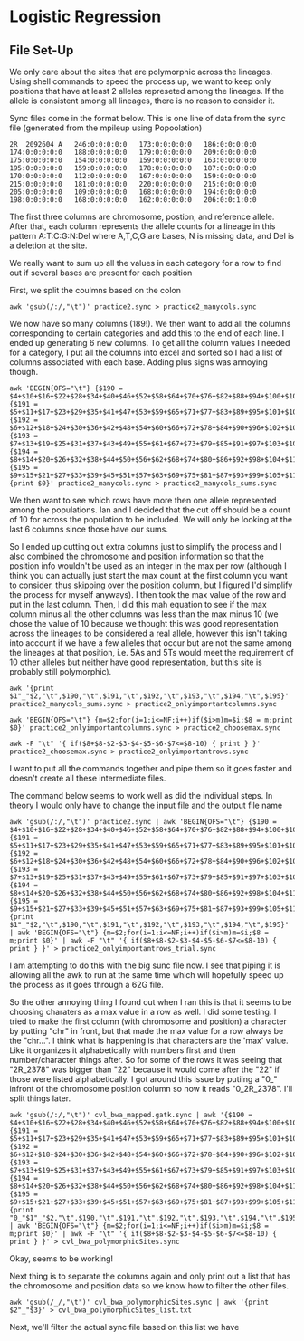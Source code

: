 # Logistic Regression
## File Set-Up
We only care about the sites that are polymorphic across the lineages. Using shell commands to speed the process up, we want to keep only positions that have at least 2 alleles represeted among the lineages. If the allele is consistent among all lineages, there is no reason to consider it. 

Sync files come in the format below. This is one line of data from the sync file (generated from the mpileup using Popoolation)
```
2R	2092604	A	246:0:0:0:0:0	173:0:0:0:0:0	186:0:0:0:0:0	174:0:0:0:0:0	188:0:0:0:0:0	179:0:0:0:0:0	209:0:0:0:0:0	175:0:0:0:0:0	154:0:0:0:0:0	159:0:0:0:0:0	163:0:0:0:0:0	195:0:0:0:0:0	159:0:0:0:0:0	178:0:0:0:0:0	187:0:0:0:0:0	170:0:0:0:0:0	112:0:0:0:0:0	167:0:0:0:0:0	159:0:0:0:0:0	215:0:0:0:0:0	181:0:0:0:0:0	220:0:0:0:0:0	215:0:0:0:0:0	205:0:0:0:0:0	109:0:0:0:0:0	168:0:0:0:0:0	194:0:0:0:0:0	198:0:0:0:0:0	168:0:0:0:0:0	162:0:0:0:0:0	206:0:0:1:0:0
```
The first three columns are chromosome, postion, and reference allele. After that, each column represents the allele counts for a lineage in this pattern A:T:C:G:N:Del where A,T,C,G are bases, N is missing data, and Del is a deletion at the site. 

We really want to sum up all the values in each category for a row to find out if several bases are present for each position

First, we split the coulmns based on the colon
```
awk 'gsub(/:/,"\t")' practice2.sync > practice2_manycols.sync
```
We now have so many columns (189!). We then want to add all the columns corresponding to certain categories and add this to the end of each line. I ended up generating 6 new columns. To get all the column values I needed for a category, I put all the columns into excel and sorted so I had a list of columns associated with each base. Adding plus signs was annoying though.
```
awk 'BEGIN{OFS="\t"} {$190 = $4+$10+$16+$22+$28+$34+$40+$46+$52+$58+$64+$70+$76+$82+$88+$94+$100+$106+$112+$118+$124+$130+$136+$142+$148+$154+$160+$166+$172+$178+$184;} {$191 = $5+$11+$17+$23+$29+$35+$41+$47+$53+$59+$65+$71+$77+$83+$89+$95+$101+$107+$113+$119+$125+$131+$137+$143+$149+$155+$161+$167+$173+$179+$185;} {$192 = $6+$12+$18+$24+$30+$36+$42+$48+$54+$60+$66+$72+$78+$84+$90+$96+$102+$108+$114+$120+$126+$132+$138+$144+$150+$156+$162+$168+$174+$180+$186;} {$193 = $7+$13+$19+$25+$31+$37+$43+$49+$55+$61+$67+$73+$79+$85+$91+$97+$103+$109+$115+$121+$127+$133+$139+$145+$151+$157+$163+$169+$175+$181+$187;} {$194 = $8+$14+$20+$26+$32+$38+$44+$50+$56+$62+$68+$74+$80+$86+$92+$98+$104+$110+$116+$122+$128+$134+$140+$146+$152+$158+$164+$170+$176+$182+$188;} {$195 = $9+$15+$21+$27+$33+$39+$45+$51+$57+$63+$69+$75+$81+$87+$93+$99+$105+$111+$117+$123+$129+$135+$141+$147+$153+$159+$165+$171+$177+$183+$189;}{print $0}' practice2_manycols.sync > practice2_manycols_sums.sync
```

We then want to see which rows have more then one allele represented among the populations. Ian and I decided that the cut off should be a count of 10 for across the population to be included. We will only be looking at the last 6 columns since those have our sums. 

So I ended up cutting out extra columns just to simplify the process and I also combined the chromosome and position information so that the position info wouldn't be used as an integer in the max per row (although I think you can actually just start the max count at the first column you want to consider, thus skipping over the position column, but I figured I'd simplify the process for myself anyways). I then took the max value of the row and put in the last column. Then, I did this mah equation to see if the max column minus all the other columns was less than the max minus 10 (we chose the value of 10 because we thought this was good representation across the lineages to be considered a real allele, however this isn't taking into account if we have a few alleles that occur but are not the same among the lineages at that position, i.e. 5As and 5Ts would meet the requirement of 10 other alleles but neither have good representation, but this site is probably still polymorphic).

```
awk '{print $1"_"$2,"\t",$190,"\t",$191,"\t",$192,"\t",$193,"\t",$194,"\t",$195}' practice2_manycols_sums.sync > practice2_onlyimportantcolumns.sync

awk 'BEGIN{OFS="\t"} {m=$2;for(i=1;i<=NF;i++)if($i>m)m=$i;$8 = m;print $0}' practice2_onlyimportantcolumns.sync > practice2_choosemax.sync

awk -F "\t" '{ if($8+$8-$2-$3-$4-$5-$6-$7<=$8-10) { print } }' practice2_choosemax.sync > practice2_onlyimportantrows.sync
```

I want to put all the commands together and pipe them so it goes faster and doesn't create all these intermediate files.

The command below seems to work well as did the individual steps. In theory I would only have to change the input file and the output file name

```
awk 'gsub(/:/,"\t")' practice2.sync | awk 'BEGIN{OFS="\t"} {$190 = $4+$10+$16+$22+$28+$34+$40+$46+$52+$58+$64+$70+$76+$82+$88+$94+$100+$106+$112+$118+$124+$130+$136+$142+$148+$154+$160+$166+$172+$178+$184;} {$191 = $5+$11+$17+$23+$29+$35+$41+$47+$53+$59+$65+$71+$77+$83+$89+$95+$101+$107+$113+$119+$125+$131+$137+$143+$149+$155+$161+$167+$173+$179+$185;} {$192 = $6+$12+$18+$24+$30+$36+$42+$48+$54+$60+$66+$72+$78+$84+$90+$96+$102+$108+$114+$120+$126+$132+$138+$144+$150+$156+$162+$168+$174+$180+$186;} {$193 = $7+$13+$19+$25+$31+$37+$43+$49+$55+$61+$67+$73+$79+$85+$91+$97+$103+$109+$115+$121+$127+$133+$139+$145+$151+$157+$163+$169+$175+$181+$187;} {$194 = $8+$14+$20+$26+$32+$38+$44+$50+$56+$62+$68+$74+$80+$86+$92+$98+$104+$110+$116+$122+$128+$134+$140+$146+$152+$158+$164+$170+$176+$182+$188;} {$195 = $9+$15+$21+$27+$33+$39+$45+$51+$57+$63+$69+$75+$81+$87+$93+$99+$105+$111+$117+$123+$129+$135+$141+$147+$153+$159+$165+$171+$177+$183+$189;}{print $1"_"$2,"\t",$190,"\t",$191,"\t",$192,"\t",$193,"\t",$194,"\t",$195}' | awk 'BEGIN{OFS="\t"} {m=$2;for(i=1;i<=NF;i++)if($i>m)m=$i;$8 = m;print $0}' | awk -F "\t" '{ if($8+$8-$2-$3-$4-$5-$6-$7<=$8-10) { print } }' > practice2_onlyimportantrows_trial.sync
```

I am attempting to do this with the big sunc file now. I see that piping it is allowing all the awk to run at the same time which will hopefully speed up the process as it goes through a 62G file. 

So the other annoying thing I found out when I ran this is that it seems to be choosing charaters as a max value in a row as well. I did some testing. I tried to make the first column (with chromosome and position) a character by putting "chr" in front, but that made the max value for a row always be the "chr...". I think what is happening is that characters are the 'max' value. Like it organizes it alphabetically with numbers first and then number/character things after. So for some of the rows it was seeing that "2R_2378" was bigger than "22" because it would come after the "22" if those were listed alphabetically. I got around this issue by putiing a "0_" infront of the chromosome position column so now it reads "0_2R_2378". I'll split things later.
```
awk 'gsub(/:/,"\t")' cvl_bwa_mapped.gatk.sync | awk '{$190 = $4+$10+$16+$22+$28+$34+$40+$46+$52+$58+$64+$70+$76+$82+$88+$94+$100+$106+$112+$118+$124+$130+$136+$142+$148+$154+$160+$166+$172+$178+$184;} {$191 = $5+$11+$17+$23+$29+$35+$41+$47+$53+$59+$65+$71+$77+$83+$89+$95+$101+$107+$113+$119+$125+$131+$137+$143+$149+$155+$161+$167+$173+$179+$185;} {$192 = $6+$12+$18+$24+$30+$36+$42+$48+$54+$60+$66+$72+$78+$84+$90+$96+$102+$108+$114+$120+$126+$132+$138+$144+$150+$156+$162+$168+$174+$180+$186;} {$193 = $7+$13+$19+$25+$31+$37+$43+$49+$55+$61+$67+$73+$79+$85+$91+$97+$103+$109+$115+$121+$127+$133+$139+$145+$151+$157+$163+$169+$175+$181+$187;} {$194 = $8+$14+$20+$26+$32+$38+$44+$50+$56+$62+$68+$74+$80+$86+$92+$98+$104+$110+$116+$122+$128+$134+$140+$146+$152+$158+$164+$170+$176+$182+$188;} {$195 = $9+$15+$21+$27+$33+$39+$45+$51+$57+$63+$69+$75+$81+$87+$93+$99+$105+$111+$117+$123+$129+$135+$141+$147+$153+$159+$165+$171+$177+$183+$189;}{print "0_"$1"_"$2,"\t",$190,"\t",$191,"\t",$192,"\t",$193,"\t",$194,"\t",$195}' | awk 'BEGIN{OFS="\t"} {m=$2;for(i=1;i<=NF;i++)if($i>m)m=$i;$8 = m;print $0}' | awk -F "\t" '{ if($8+$8-$2-$3-$4-$5-$6-$7<=$8-10) { print } }' > cvl_bwa_polymorphicSites.sync
```
Okay, seems to be working!

Next thing is to separate the columns again and only print out a list that has the chromosome and position data so we know how to filter the other files.
```
awk 'gsub(/_/,"\t")' cvl_bwa_polymorphicSites.sync | awk '{print $2"_"$3}' > cvl_bwa_polymorphicSites_list.txt
```
Next, we'll filter the actual sync file based on this list we have
